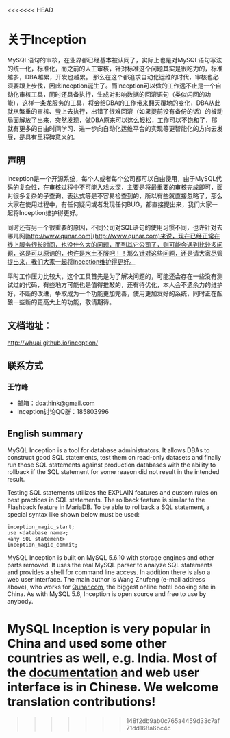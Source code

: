 <<<<<<< HEAD
# 关于Inception

MySQL语句的审核，在业界都已经基本被认同了，实际上也是对MySQL语句写法的统一化，标准化，而之前的人工审核，针对标准这个问题其实是很吃力的，标准越多，DBA越累，开发也越累。
那么在这个都追求自动化运维的时代，审核也必须要跟上步伐，因此Inception诞生了。而Inception可以做的工作远不止是一个自动化审核工具，同时还具备执行，生成对影响数据的回滚语句（类似闪回的功能），这样一条龙服务的工具，将会给DBA的工作带来翻天覆地的变化，DBA从此就从繁重的审核、登上去执行，出错了很难回滚（如果提前没有备份的话）的被动局面解放了出来，突然发现，做DBA原来可以这么轻松，工作可以不饱和了，那就有更多的自由时间学习、进一步向自动化运维平台的实现等更智能化的方向去发展，是具有里程碑意义的。

## 声明

Inception是一个开源系统，每个人或者每个公司都可以自由使用，由于MySQL代码的复杂性，在审核过程中不可能入戏太深，主要是将最重要的审核完成即可，面对很多复杂的子查询、表达式等是不容易检查到的，所以有些就直接忽略了，那么大家在使用过程中，有任何疑问或者发现任何BUG，都直接提出来，我们大家一起将Inception维护得更好。

同时还有另一个很重要的原因，不同公司对SQL语句的使用习惯不同，也许针对去哪儿网[http://www.qunar.com](http://www.qunar.com)来说，现在已经正常在线上服务很长时间，也没什么大的问题，而到其它公司了，则可能会遇到比较多问题，这是可以原谅的，也许是水土不服吧！！那么针对这些问题，还是请大家尽管提出来，我们大家一起将Inception维护得更好。

平时工作压力比较大，这个工具首先是为了解决问题的，可能还会存在一些没有测试过的代码，有些地方可能也是值得推敲的，还有待优化，本人会不遗余力的维护好，不断的改进，争取成为一个功能更加完善，使用更加友好的系统，同时正在酝酿一些新的更高大上的功能，敬请期待。

## 文档地址：

http://whuai.github.io/inception/

## 联系方式

### 王竹峰

* 邮箱：doathink@gmail.com
* Inception讨论QQ群：185803996

## English summary

MySQL Inception is a tool for database administrators. It allows DBAs to construct good SQL statements, test them on read-only datasets and finally run those SQL statements against production databases with the ability to rollback if the SQL statement for some reason did not result in the intended result.

Testing SQL statements utilizes the EXPLAIN features and custom rules on best practices in SQL statements. The rollback feature is similar to the Flashback feature in MariaDB. To be able to rollback a SQL statement, a special syntax like shown below must be used:

```
inception_magic_start;
use <database name>;
<any SQL statement>
inception_magic_commit;
```

MySQL Inception is built on MySQL 5.6.10 with storage engines and other parts removed. It uses the real MySQL parser to analyze SQL statements and provides a shell for command line access. In addition there is also a web user interface. The main author is Wang Zhufeng (e-mail address above), who works for [Qunar.com](https://www.qunar.com()), the biggest online hotel booking site in China. As with MySQL 5.6, Inception is open source and free to use by anybody.

MySQL Inception is very popular in China and used some other countries as well, e.g. India. Most of the [documentation](https://github.com/mysql-inception/inception-document) and web user interface is in Chinese. We welcome translation contributions!
=======

>>>>>>> 148f2db9ab0c765a4459d33c7af71dd168a6bc4c
